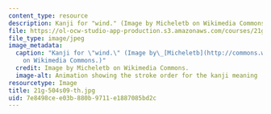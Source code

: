 ```yaml
---
content_type: resource
description: Kanji for "wind." (Image by Micheletb on Wikimedia Commons.)
file: https://ol-ocw-studio-app-production.s3.amazonaws.com/courses/21g-504-japanese-iv-spring-2009/7e8498cee03b880b9711e1887085bd2c_21g-504s09-th.jpg
file_type: image/jpeg
image_metadata:
  caption: "Kanji for \"wind.\" (Image by\_[Micheletb](http://commons.wikimedia.org/wiki/File:%E9%A2%A8-order.gif)\_\
    on Wikimedia Commons.)"
  credit: Image by Micheletb on Wikimedia Commons.
  image-alt: Animation showing the stroke order for the kanji meaning ''wind.''
resourcetype: Image
title: 21g-504s09-th.jpg
uid: 7e8498ce-e03b-880b-9711-e1887085bd2c
---
```

